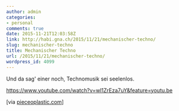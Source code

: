```yaml
---
author: admin
categories:
- personal
comments: true
date: 2015-11-21T12:03:58Z
link: http://habi.gna.ch/2015/11/21/mechanischer-techno/
slug: mechanischer-techno
title: Mechanischer Techno
url: /2015/11/21/mechanischer-techno/
wordpress_id: 4099
---
```


Und da sag' einer noch, Technomusik sei seelenlos.

https://www.youtube.com/watch?v=wl1ZrEza7uY&feature=youtu.be

[via [pieceoplastic.com](http://pieceoplastic.com/index.php/7046/ruff-linkage-201547/)]
